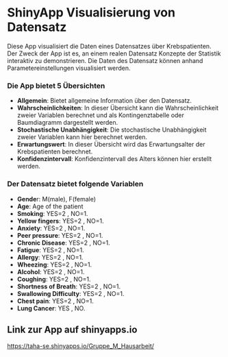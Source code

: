 # ShinyApp Visualisierung von Datensatz

Diese App visualisiert die Daten eines Datensatzes über Krebspatienten.
Der Zweck der App ist es, an einem realen Datensatz Konzepte der Statistik interaktiv zu demonstrieren. Die Daten des Datensatz können anhand Parametereinstellungen visualisiert werden.

### Die App bietet 5 Übersichten

- **Allgemein**: Bietet allgemeine Information über den Datensatz.
- **Wahrscheinlichkeiten**: In dieser Übersicht kann die Wahrscheinlichkeit zweier Variablen berechnet und als Kontingenztabelle oder Baumdiagramm dargestellt werden.
- **Stochastische Unabhängigkeit**: Die stochastische Unabhängigkeit zweier Variablen kann hier berechnet werden.
- **Erwartungswert**: In dieser Übersicht wird das Erwartungsalter der Krebspatienten berechnet.
- **Konfidenzintervall**: Konfidenzintervall des Alters können hier erstellt werden.

### Der Datensatz bietet folgende Variablen
- **Gende**r: M(male), F(female)
- **Age**: Age of the patient
- **Smoking**: YES=2 , NO=1.
- **Yellow fingers**: YES=2 , NO=1.
- **Anxiety**: YES=2 , NO=1.
- **Peer pressure**: YES=2 , NO=1.
- **Chronic Disease**: YES=2 , NO=1.
- **Fatigue**: YES=2 , NO=1.
- **Allergy**: YES=2 , NO=1.
- **Wheezing**: YES=2 , NO=1.
- **Alcohol**: YES=2 , NO=1.
- **Coughing**: YES=2 , NO=1.
- **Shortness of Breath**: YES=2 , NO=1.
- **Swallowing Difficulty**: YES=2 , NO=1.
- **Chest pain**: YES=2 , NO=1.
- **Lung Cancer**: YES , NO.

## Link zur App auf shinyapps.io
https://taha-se.shinyapps.io/Gruppe_M_Hausarbeit/
